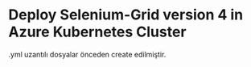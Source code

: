 # Deploy Selenium-Grid version 4 in Azure Kubernetes Cluster
.yml uzantılı dosyalar önceden create edilmiştir.

